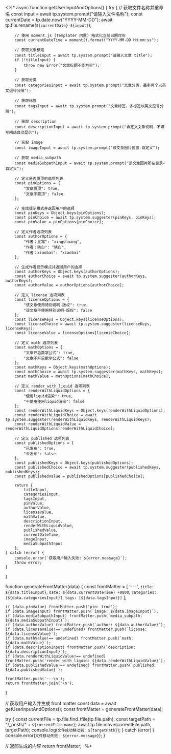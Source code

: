 <%*
async function getUserInputAndOptions() {
    try {
        // 获取文件名称并重命名
        const input = await tp.system.prompt("请输入文件名称");
        const currentDate = tp.date.now("YYYY-MM-DD");
        await tp.file.rename(`${currentDate}-${input}`);

        // 使用 moment.js (Templater 内置) 格式化当前日期时间
        const currentDateTime = moment().format("YYYY-MM-DD HH:mm:ss");

        // 获取文章标题
        const titleInput = await tp.system.prompt("请输入文章 title");
        if (!titleInput) {
            throw new Error("文章标题不能为空");
        }

        // 获取分类
        const categoriesInput = await tp.system.prompt("文章分类，最多两个以英文逗号分隔");

        // 获取标签
        const tagsInput = await tp.system.prompt("文章标签，多标签以英文逗号分隔");

        // 获取 description
        const descriptionInput = await tp.system.prompt("自定义文章说明，不填写网站自动显示");

        // 获取 image
        const imageInput = await tp.system.prompt("该文章图片位置-自定义");

        // 获取 media_subpath
        const mediaSubpathInput = await tp.system.prompt("该文章图片所在目录-自定义");

        // 定义是否置顶的选项列表
        const pinOptions = {
            "文章置顶": true,
            "文章不置顶": false
        };

        // 生成提示模式并返回用户的选择
        const pinKeys = Object.keys(pinOptions);
        const pinChoice = await tp.system.suggester(pinKeys, pinKeys);
        const pinValue = pinOptions[pinChoice];

        // 定义作者选项列表
        const authorOptions = {
            "作者：星霜": "xingshuang",
            "作者：晓白": "晓白",
            "作者：xiaobai": "xiaobai"
        };

        // 生成作者提示模式并返回用户的选择
        const authorKeys = Object.keys(authorOptions);
        const authorChoice = await tp.system.suggester(authorKeys, authorKeys);
        const authorValue = authorOptions[authorChoice];

        // 定义 license 选项列表
        const licenseOptions = {
            "该文章使用特别说明-版权": true,
            "该文章不使用特别说明-版权": false
        };
        const licenseKeys = Object.keys(licenseOptions);
        const licenseChoice = await tp.system.suggester(licenseKeys, licenseKeys);
        const licenseValue = licenseOptions[licenseChoice];

        // 定义 math 选项列表
        const mathOptions = {
            "文章开启数学公式": true,
            "文章不开启数学公式": false
        };
        const mathKeys = Object.keys(mathOptions);
        const mathChoice = await tp.system.suggester(mathKeys, mathKeys);
        const mathValue = mathOptions[mathChoice];

        // 定义 render_with_liquid 选项列表
        const renderWithLiquidOptions = {
            "使用liquid渲染": true,
            "不使用使用liquid渲染": false
        };
        const renderWithLiquidKeys = Object.keys(renderWithLiquidOptions);
        const renderWithLiquidChoice = await tp.system.suggester(renderWithLiquidKeys, renderWithLiquidKeys);
        const renderWithLiquidValue = renderWithLiquidOptions[renderWithLiquidChoice];

        // 定义 published 选项列表
        const publishedOptions = {
            "已发布": true,
            "未发布": false
        };
        const publishedKeys = Object.keys(publishedOptions);
        const publishedChoice = await tp.system.suggester(publishedKeys, publishedKeys);
        const publishedValue = publishedOptions[publishedChoice];

        return {
            titleInput,
            categoriesInput,
            tagsInput,
            pinValue,
            authorValue,
            licenseValue,
            mathValue,
            descriptionInput,
            renderWithLiquidValue,
            publishedValue,
            currentDateTime,
            imageInput,
            mediaSubpathInput
        };
    } catch (error) {
        console.error(`获取用户输入失败: ${error.message}`);
        throw error;
    }
}

function generateFrontMatter(data) {
    const frontMatter = [
        '---',
        `title: ${data.titleInput}`,
        `date: ${data.currentDateTime} +0800`,
        `categories: [${data.categoriesInput}]`,
        `tags: [${data.tagsInput}]`
    ];

    if (data.pinValue) frontMatter.push('pin: true');
    if (data.imageInput) frontMatter.push(`image: ${data.imageInput}`);
    if (data.mediaSubpathInput) frontMatter.push(`media_subpath: ${data.mediaSubpathInput}`);
    if (data.authorValue) frontMatter.push(`author: ${data.authorValue}`);
    if (data.licenseValue!== undefined) frontMatter.push(`license: ${data.licenseValue}`);
    if (data.mathValue!== undefined) frontMatter.push(`math: ${data.mathValue}`);
    if (data.descriptionInput) frontMatter.push(`description: ${data.descriptionInput}`);
    if (data.renderWithLiquidValue!== undefined) frontMatter.push(`render_with_liquid: ${data.renderWithLiquidValue}`);
    if (data.publishedValue!== undefined) frontMatter.push(`published: ${data.publishedValue}`);

    frontMatter.push('---\n');
    return frontMatter.join('\n');
}

// 获取用户输入并生成 front matter
const data = await getUserInputAndOptions();
const frontMatter = generateFrontMatter(data);

try {
    const currentFile = tp.file.find_tfile(tp.file.path);
    const targetPath = "/_posts/" + `${currentFile.name}`;
    await tp.file.move(currentFile.path, targetPath);
    console.log(`文件成功移动到：${targetPath}`);
} catch (error) {
    console.error(`文件移动失败: ${error.message}`);
}

// 返回生成的内容
return frontMatter;
-%>
